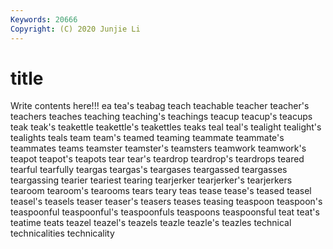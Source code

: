```yaml
---
Keywords: 20666
Copyright: (C) 2020 Junjie Li
---
```


# title

Write contents here!!!
ea 
tea's 
teabag
teach 
teachable 
teacher 
teacher's 
teachers 
teaches 
teaching 
teaching's 
teachings 
teacup
teacup's 
teacups 
teak 
teak's 
teakettle 
teakettle's 
teakettles 
teaks 
teal 
teal's
tealight 
tealight's 
tealights 
teals 
team 
team's 
teamed 
teaming 
teammate 
teammate's
teammates 
teams 
teamster 
teamster's 
teamsters 
teamwork 
teamwork's 
teapot 
teapot's 
teapots
tear 
tear's 
teardrop 
teardrop's 
teardrops 
teared 
tearful 
tearfully 
teargas 
teargas's
teargases 
teargassed 
teargasses 
teargassing 
tearier 
teariest 
tearing 
tearjerker 
tearjerker's 
tearjerkers
tearoom 
tearoom's 
tearooms 
tears 
teary 
teas 
tease 
tease's 
teased 
teasel
teasel's 
teasels 
teaser 
teaser's 
teasers 
teases 
teasing 
teaspoon 
teaspoon's 
teaspoonful
teaspoonful's 
teaspoonfuls 
teaspoons 
teaspoonsful 
teat 
teat's 
teatime 
teats 
teazel 
teazel's
teazels 
teazle 
teazle's 
teazles 
technical 
technicalities 
technicality 
